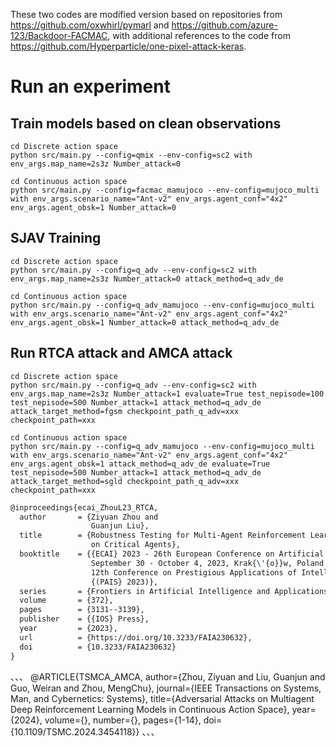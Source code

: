 These two codes are modified version based on repositories from https://github.com/oxwhirl/pymarl and https://github.com/azure-123/Backdoor-FACMAC, with additional references to the code from https://github.com/Hyperparticle/one-pixel-attack-keras.

# Run an experiment 
## Train models based on clean observations

```shell
cd Discrete action space
python src/main.py --config=qmix --env-config=sc2 with env_args.map_name=2s3z Number_attack=0
```

```shell
cd Continuous action space
python src/main.py --config=facmac_mamujoco --env-config=mujoco_multi with env_args.scenario_name="Ant-v2" env_args.agent_conf="4x2" env_args.agent_obsk=1 Number_attack=0
```

## SJAV Training

```shell
cd Discrete action space
python src/main.py --config=q_adv --env-config=sc2 with env_args.map_name=2s3z Number_attack=0 attack_method=q_adv_de
```

```shell
cd Continuous action space
python src/main.py --config=q_adv_mamujoco --env-config=mujoco_multi with env_args.scenario_name="Ant-v2" env_args.agent_conf="4x2" env_args.agent_obsk=1 Number_attack=0 attack_method=q_adv_de
```

## Run RTCA attack and AMCA attack

```shell
cd Discrete action space
python src/main.py --config=q_adv --env-config=sc2 with env_args.map_name=2s3z Number_attack=1 evaluate=True test_nepisode=100 test_nepisode=500 Number_attack=1 attack_method=q_adv_de attack_target_method=fgsm checkpoint_path_q_adv=xxx checkpoint_path=xxx
```

```shell
cd Continuous action space
python src/main.py --config=q_adv_mamujoco --env-config=mujoco_multi with env_args.scenario_name="Ant-v2" env_args.agent_conf="4x2" env_args.agent_obsk=1 attack_method=q_adv_de evaluate=True test_nepisode=500 Number_attack=1 attack_method=q_adv_de attack_target_method=sgld checkpoint_path_q_adv=xxx checkpoint_path=xxx
```

```tex
@inproceedings{ecai_ZhouL23_RTCA,
  author       = {Ziyuan Zhou and
                  Guanjun Liu},
  title        = {Robustness Testing for Multi-Agent Reinforcement Learning: State Perturbations
                  on Critical Agents},
  booktitle    = {{ECAI} 2023 - 26th European Conference on Artificial Intelligence,
                  September 30 - October 4, 2023, Krak{\'{o}}w, Poland - Including
                  12th Conference on Prestigious Applications of Intelligent Systems
                  {(PAIS} 2023)},
  series       = {Frontiers in Artificial Intelligence and Applications},
  volume       = {372},
  pages        = {3131--3139},
  publisher    = {{IOS} Press},
  year         = {2023},
  url          = {https://doi.org/10.3233/FAIA230632},
  doi          = {10.3233/FAIA230632}
}
```
、、、
@ARTICLE{TSMCA_AMCA,
  author={Zhou, Ziyuan and Liu, Guanjun and Guo, Weiran and Zhou, MengChu},
  journal={IEEE Transactions on Systems, Man, and Cybernetics: Systems}, 
  title={Adversarial Attacks on Multiagent Deep Reinforcement Learning Models in Continuous Action Space}, 
  year={2024},
  volume={},
  number={},
  pages={1-14},
  doi={10.1109/TSMC.2024.3454118}}
、、、


